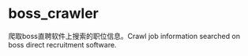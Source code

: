 # boss_crawler
爬取boss直聘软件上搜索的职位信息。Crawl job information searched on boss direct recruitment software.
